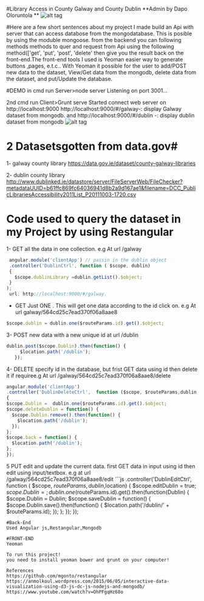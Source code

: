 #Library Access in County Galway and  County Dublin
**Admin by Dapo Oloruntola **
![alt tag](http://oi67.tinypic.com/2mq9ugm.jpg)

#Here are a few short sentences about my project
I made build an Api with server that can access databose from the mongodatabase. This is posible by using the moduble mongoose.
from the backend you can following methods methods to quer and request from Api  using the following method(['get', 'put', 'post', 'delete' then give you the result back on the front-end.The front-end tools I used is Yeoman easier way to generate buttons ,pages, e.t.c.. With Yeoman it possible for the user to add/POST new data to the dataset, View/Get data from the mongodb, delete data from the dataset, and put/Update the database.

#DEMO
in cmd run
Server>node server
Listening on port 3001...

2nd cmd run
Client>Grunt serve
Started connect web server on http://localhost:9000
http://localhost:9000/#/galway-: display Galway dataset from mongodb. and http://localhost:9000/#/dublin -: display dublin dataset from mongodb
![alt tag](http://oi68.tinypic.com/14o68g8.jpg)
# 2 Datasetsgotten from data.gov#
1-  galway county library
https://data.gov.ie/dataset/county-galway-libraries

2-  dublin county library
http://www.dublinked.ie/datastore/server/FileServerWeb/FileChecker?metadataUUID=b61ffc869fc64036941d8b2a9d167ae1&filename=DCC_PublicLibrariesAccessibility2011List_P20111003-1720.csv

# Code used to query the dataset  in my Project by using Restangular
  
1- GET all the data in one collection.  e.g At url  /galway
 ```js
  angular.module('clientApp') // passin in the dublin object
  .controller('DublinCtrl', function ( $scope, dublin) 
  {
    $scope.dublinLibrary =dublin.getList().$object;  
  }
 );
  url: http://localhost:9000/#/galway. 
   ```
 * GET Just ONE  . This will get one data according to the id click on.  e.g At url  galway/564cd25c7ead370f06a8aae8
  ```js
 $scope.dublin = dublin.one($routeParams.id).get().$object;
   ```
   
   3- POST new data with a new unique id at url /dublin
 ```js
 dublin.post($scope.Dublin).then(function() { 
      $location.path('/dublin');
    });
   ```
 4- DELETE specify id in the database, but frist GET data using id then delete it if requiree.g At url /galway/564cd25c7ead370f06a8aae8/delete
  ```js
angular.module('clientApp')
  .controller('DublinDeleteCtrl',  function ($scope, $routeParams,dublin,$location) 
  {
  $scope.Dublin =  dublin.one($routeParams.id).get().$object;
  $scope.deleteDublin = function() {
    $scope.Dublin.remove().then(function() {
      $location.path('/dublin');
    });
  };
  $scope.back = function() {  
    $location.path('/dublin');
  };
});
   ```
   5 PUT edit and update the current data. first GET data in  input using id  then edit using input/textbox. e.g at url /galway/564cd25c7ead370f06a8aae8/edit 
    ```js
.controller('DublinEditCtrl', function ( $scope, $routeParams , dublin ,$location) {
  $scope.editDublin = true;
  $scope.Dublin = {}; 
  dublin.one($routeParams.id).get().then(function(Dublin) { 
    $scope.Dublin = Dublin;
    $scope.saveDublin = function() { 
      $scope.Dublin.save().then(function() {
        $location.path('/dublin/' + $routeParams.id);
      });
    };
  });
});
   ```
#Back-End
Used Angular js,Restangular,Mongodb

#FRONT-END
Yeoman

To run this project! 
you need to install yeoman bower and grunt on your computer!

References
https://github.com/mgonto/restangular
https://anmolkoul.wordpress.com/2015/06/05/interactive-data-visualization-using-d3-js-dc-js-nodejs-and-mongodb/
https://www.youtube.com/watch?v=OhPFgqHz68o
